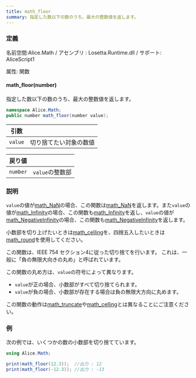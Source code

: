 ```yaml
---
title: math_floor
summary: 指定した数以下の数のうち、最大の整数値を返します。
---
```


### 定義
名前空間:Alice.Math / アセンブリ : Losetta.Runtime.dll / サポート: AliceScript1

属性: 関数

#### math_floor(number)

指定した数以下の数のうち、最大の整数値を返します。

```cs title="AliceScript"
namespace Alice.Math;
public number math_floor(number value);
```

|引数| |
|-|-|
|`value`|切り捨てたい対象の数値|

|戻り値| |
|-|-|
|`number`|`value`の整数部|

### 説明
`value`の値が[math_NaN](./math_nan.md)の場合、この関数は[math_NaN](./math_nan.md)を返します。また`value`の値が[math_Infinity](./math_infinity.md)の場合、この関数も[math_Infinity](./math_infinity.md)を返し、`value`の値が[math_NegativeInfinity](./math_negativeinfinity.md)の場合、この関数も[math_NegativeInfinity](./math_negativeinfinity.md)を返します。

小数部を切り上げたいときは[math_celling](./math_celling.md)を、四捨五入したいときは[math_round](./math_round.md)を使用してください。

この関数は、IEEE 754 セクション4に従った切り捨てを行います。
これは、一般に「負の無限大向きの丸め」と呼ばれています。

この関数の丸め方は、`value`の符号によって異なります。

- `value`が正の場合、小数部がすべて切り捨てられます。
- `value`が負の場合、小数部が存在する場合は負の無限大方向に丸めます。

この関数の動作は[math_truncate](./math_truncate.md)や[math_celling](./math_celling.md)とは異なることにご注意ください。

### 例
次の例では、いくつかの数の小数部を切り捨てています。

```cs title="AliceScript"
using Alice.Math;

print(math_floor(12.3));  //出力 : 12
print(math_floor(-12.3)); //出力 : -13
```